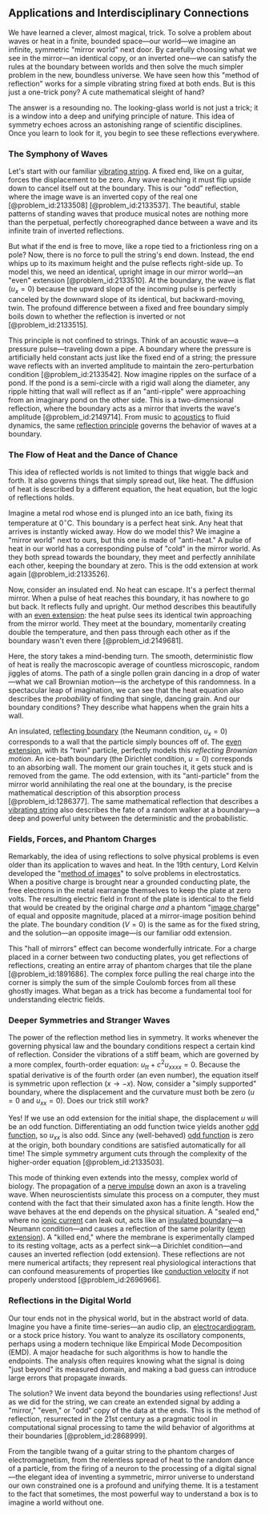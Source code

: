 ## Applications and Interdisciplinary Connections

We have learned a clever, almost magical, trick. To solve a problem about waves or heat in a finite, bounded space—our world—we imagine an infinite, symmetric "mirror world" next door. By carefully choosing what we see in the mirror—an identical copy, or an inverted one—we can satisfy the rules at the boundary between worlds and then solve the much simpler problem in the new, boundless universe. We have seen how this "method of reflection" works for a simple vibrating string fixed at both ends. But is this just a one-trick pony? A cute mathematical sleight of hand?

The answer is a resounding no. The looking-glass world is not just a trick; it is a window into a deep and unifying principle of nature. This idea of symmetry echoes across an astonishing range of scientific disciplines. Once you learn to look for it, you begin to see these reflections everywhere.

### The Symphony of Waves

Let's start with our familiar [vibrating string](@article_id:137962). A fixed end, like on a guitar, forces the displacement to be zero. Any wave reaching it must flip upside down to cancel itself out at the boundary. This is our "odd" reflection, where the image wave is an inverted copy of the real one [@problem_id:2133508] [@problem_id:2133537]. The beautiful, stable patterns of standing waves that produce musical notes are nothing more than the perpetual, perfectly choreographed dance between a wave and its infinite train of inverted reflections.

But what if the end is free to move, like a rope tied to a frictionless ring on a pole? Now, there is no force to pull the string's end down. Instead, the end whips up to its maximum height and the pulse reflects right-side up. To model this, we need an identical, upright image in our mirror world—an "even" extension [@problem_id:2133510]. At the boundary, the wave is flat ($u_x=0$) because the upward slope of the incoming pulse is perfectly canceled by the downward slope of its identical, but backward-moving, twin. The profound difference between a fixed and free boundary simply boils down to whether the reflection is inverted or not [@problem_id:2133515].

This principle is not confined to strings. Think of an acoustic wave—a pressure pulse—traveling down a pipe. A boundary where the pressure is artificially held constant acts just like the fixed end of a string; the pressure wave reflects with an inverted amplitude to maintain the zero-perturbation condition [@problem_id:2133542]. Now imagine ripples on the surface of a pond. If the pond is a semi-circle with a rigid wall along the diameter, any ripple hitting that wall will reflect as if an "anti-ripple" were approaching from an imaginary pond on the other side. This is a two-dimensional reflection, where the boundary acts as a mirror that inverts the wave's amplitude [@problem_id:2149714]. From music to [acoustics](@article_id:264841) to fluid dynamics, the same [reflection principle](@article_id:148010) governs the behavior of waves at a boundary.

### The Flow of Heat and the Dance of Chance

This idea of reflected worlds is not limited to things that wiggle back and forth. It also governs things that simply spread out, like heat. The diffusion of heat is described by a different equation, the heat equation, but the logic of reflections holds.

Imagine a metal rod whose end is plunged into an ice bath, fixing its temperature at $0^\circ\text{C}$. This boundary is a perfect heat sink. Any heat that arrives is instantly wicked away. How do we model this? We imagine a "mirror world" next to ours, but this one is made of "anti-heat." A pulse of heat in our world has a corresponding pulse of "cold" in the mirror world. As they both spread towards the boundary, they meet and perfectly annihilate each other, keeping the boundary at zero. This is the odd extension at work again [@problem_id:2133526].

Now, consider an insulated end. No heat can escape. It's a perfect thermal mirror. When a pulse of heat reaches this boundary, it has nowhere to go but back. It reflects fully and upright. Our method describes this beautifully with an [even extension](@article_id:172268): the heat pulse sees its identical twin approaching from the mirror world. They meet at the boundary, momentarily creating double the temperature, and then pass through each other as if the boundary wasn't even there [@problem_id:2149681].

Here, the story takes a mind-bending turn. The smooth, deterministic flow of heat is really the macroscopic average of countless microscopic, random jiggles of atoms. The path of a single pollen grain dancing in a drop of water—what we call Brownian motion—is the archetype of this randomness. In a spectacular leap of imagination, we can see that the heat equation also describes the *probability* of finding that single, dancing grain. And our boundary conditions? They describe what happens when the grain hits a wall.

An insulated, [reflecting boundary](@article_id:634040) (the Neumann condition, $u_x=0$) corresponds to a wall that the particle simply bounces off of. The [even extension](@article_id:172268), with its "twin" particle, perfectly models this *reflecting Brownian motion*. An ice-bath boundary (the Dirichlet condition, $u=0$) corresponds to an absorbing wall. The moment our grain touches it, it gets stuck and is removed from the game. The odd extension, with its "anti-particle" from the mirror world annihilating the real one at the boundary, is the precise mathematical description of this absorption process [@problem_id:1286377]. The same mathematical reflection that describes a [vibrating string](@article_id:137962) also describes the fate of a random walker at a boundary—a deep and powerful unity between the deterministic and the probabilistic.

### Fields, Forces, and Phantom Charges

Remarkably, the idea of using reflections to solve physical problems is even older than its application to waves and heat. In the 19th century, Lord Kelvin developed the "[method of images](@article_id:135741)" to solve problems in electrostatics. When a positive charge is brought near a grounded conducting plate, the free electrons in the metal rearrange themselves to keep the plate at zero volts. The resulting electric field in front of the plate is identical to the field that would be created by the original charge *and* a phantom "[image charge](@article_id:266504)" of equal and opposite magnitude, placed at a mirror-image position behind the plate. The boundary condition ($V=0$) is the same as for the fixed string, and the solution—an opposite image—is our familiar odd extension.

This "hall of mirrors" effect can become wonderfully intricate. For a charge placed in a corner between two conducting plates, you get reflections of reflections, creating an entire array of phantom charges that tile the plane [@problem_id:1891686]. The complex force pulling the real charge into the corner is simply the sum of the simple Coulomb forces from all these ghostly images. What began as a trick has become a fundamental tool for understanding electric fields.

### Deeper Symmetries and Stranger Waves

The power of the reflection method lies in symmetry. It works whenever the governing physical law and the boundary conditions respect a certain kind of reflection. Consider the vibrations of a stiff beam, which are governed by a more complex, fourth-order equation: $u_{tt} + c^2 u_{xxxx} = 0$. Because the spatial derivative is of the fourth order (an even number), the equation itself is symmetric upon reflection ($x \to -x$). Now, consider a "simply supported" boundary, where the displacement and the curvature must both be zero ($u=0$ and $u_{xx}=0$). Does our trick still work?

Yes! If we use an odd extension for the initial shape, the displacement $u$ will be an odd function. Differentiating an odd function twice yields another [odd function](@article_id:175446), so $u_{xx}$ is also odd. Since any (well-behaved) [odd function](@article_id:175446) is zero at the origin, both boundary conditions are satisfied automatically for all time! The simple symmetry argument cuts through the complexity of the higher-order equation [@problem_id:2133503].

This mode of thinking even extends into the messy, complex world of biology. The propagation of a [nerve impulse](@article_id:163446) down an axon is a traveling wave. When neuroscientists simulate this process on a computer, they must contend with the fact that their simulated axon has a finite length. How the wave behaves at the end depends on the physical situation. A "sealed end," where no [ionic current](@article_id:175385) can leak out, acts like an [insulated boundary](@article_id:162230)—a Neumann condition—and causes a reflection of the same polarity ([even extension](@article_id:172268)). A "killed end," where the membrane is experimentally clamped to its resting voltage, acts as a perfect sink—a Dirichlet condition—and causes an inverted reflection (odd extension). These reflections are not mere numerical artifacts; they represent real physiological interactions that can confound measurements of properties like [conduction velocity](@article_id:155635) if not properly understood [@problem_id:2696966].

### Reflections in the Digital World

Our tour ends not in the physical world, but in the abstract world of data. Imagine you have a finite time-series—an audio clip, an [electrocardiogram](@article_id:152584), or a stock price history. You want to analyze its oscillatory components, perhaps using a modern technique like Empirical Mode Decomposition (EMD). A major headache for such algorithms is how to handle the endpoints. The analysis often requires knowing what the signal is doing "just beyond" its measured domain, and making a bad guess can introduce large errors that propagate inwards.

The solution? We invent data beyond the boundaries using reflections! Just as we did for the string, we can create an extended signal by adding a "mirror," "even," or "odd" copy of the data at the ends. This is the method of reflection, resurrected in the 21st century as a pragmatic tool in computational signal processing to tame the wild behavior of algorithms at their boundaries [@problem_id:2868999].

From the tangible twang of a guitar string to the phantom charges of electromagnetism, from the relentless spread of heat to the random dance of a particle, from the firing of a neuron to the processing of a digital signal—the elegant idea of inventing a symmetric, mirror universe to understand our own constrained one is a profound and unifying theme. It is a testament to the fact that sometimes, the most powerful way to understand a box is to imagine a world without one.